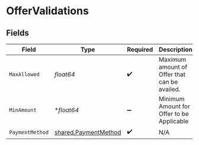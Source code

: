 # OfferValidations


## Fields

| Field                                                        | Type                                                         | Required                                                     | Description                                                  | Example                                                      |
| ------------------------------------------------------------ | ------------------------------------------------------------ | ------------------------------------------------------------ | ------------------------------------------------------------ | ------------------------------------------------------------ |
| `MaxAllowed`                                                 | *float64*                                                    | :heavy_check_mark:                                           | Maximum amount of Offer that can be availed.                 | 10                                                           |
| `MinAmount`                                                  | **float64*                                                   | :heavy_minus_sign:                                           | Minimum Amount for Offer to be Applicable                    | 1                                                            |
| `PaymentMethod`                                              | [shared.PaymentMethod](../../models/shared/paymentmethod.md) | :heavy_check_mark:                                           | N/A                                                          |                                                              |